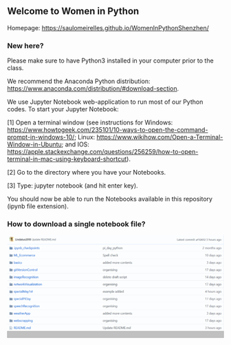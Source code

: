 ## Welcome to Women in Python

Homepage: https://saulomeirelles.github.io/WomenInPythonShenzhen/

### New here?

Please make sure to have Python3 installed in your computer prior to the class.

We recommend the Anaconda Python distribution: https://www.anaconda.com/distribution/#download-section. 

We use Jupyter Notebook web-application to run most of our Python codes. To start your Jupyter Notebook:

[1] Open a terminal window (see instructions for Windows: https://www.howtogeek.com/235101/10-ways-to-open-the-command-prompt-in-windows-10/; Linux: https://www.wikihow.com/Open-a-Terminal-Window-in-Ubuntu; and IOS: https://apple.stackexchange.com/questions/256259/how-to-open-terminal-in-mac-using-keyboard-shortcut).

[2] Go to the directory where you have your Notebooks.

[3] Type: jupyter notebook (and hit enter key).

You should now be able to run the Notebooks available in this repository (ipynb file extension).

### How to download a single notebook file?
<img src="https://github.com/akshayvernekar/giftest/blob/master/ht2.gif">
